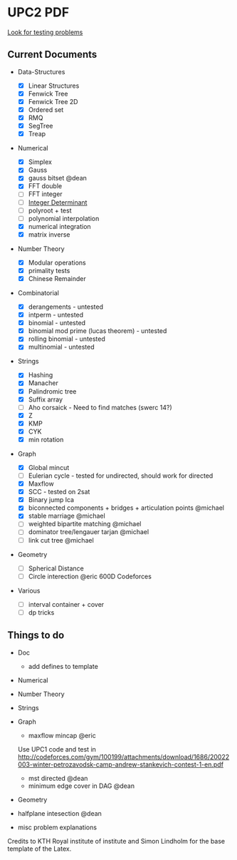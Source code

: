 # UPC2 PDF

[Look for testing problems](https://a2oj.com/categories)

## Current Documents

- Data-Structures

  - [x] Linear Structures
  - [X] Fenwick Tree
  - [X] Fenwick Tree 2D
  - [x] Ordered set
  - [X] RMQ
  - [x] SegTree
  - [x] Treap

- Numerical
  - [x] Simplex
  - [x] Gauss
  - [X] gauss bitset @dean
  - [X] FFT double
  - [ ] FFT integer
  - [ ] [Integer Determinant](https://uva.onlinejudge.org/index.php?option=onlinejudge&page=show_problem&problem=625)
  - [ ] polyroot + test
  - [ ] polynomial interpolation
  - [X] numerical integration
  - [X] matrix inverse

- Number Theory
  - [x] Modular operations
  - [x] primality tests
  - [x] Chinese Remainder

- Combinatorial
  - [x] derangements - untested
  - [x] intperm - untested
  - [X] binomial - untested
  - [X] binomial mod prime (lucas theorem) - untested
  - [X] rolling binomial - untested
  - [X] multinomial - untested

- Strings
  - [x] Hashing
  - [x] Manacher
  - [x] Palindromic tree
  - [x] Suffix array
  - [ ] Aho corsaick - Need to find matches (swerc 14?)
  - [x] Z
  - [X] KMP
  - [X] CYK
  - [X] min rotation

- Graph
  - [x] Global mincut
  - [ ] Eulerian cycle - tested for undirected, should work for directed
  - [x] Maxflow
  - [x] SCC - tested on 2sat
  - [X] Binary jump lca
  - [X] biconnected components + bridges + articulation points @michael
  - [X] stable marriage @michael
  - [ ] weighted bipartite matching @michael
  - [ ] dominator tree/lengauer tarjan @michael
  - [ ] link cut tree @michael

- Geometry
  - [ ] Spherical Distance
  - [ ] Circle interection @eric 600D Codeforces

- Various
  - [ ] interval container + cover
  - [ ] dp tricks

## Things to do

- Doc
  - add defines to template

- Numerical

- Number Theory

- Strings

- Graph
  - maxflow mincap @eric

  Use UPC1 code and test in
    http://codeforces.com/gym/100199/attachments/download/1686/20022003-winter-petrozavodsk-camp-andrew-stankevich-contest-1-en.pdf

  - mst directed @dean
  - minimum edge cover in DAG @dean

- Geometry

- halfplane intesection @dean

- misc problem explanations

Credits to KTH Royal institute of institute and Simon Lindholm for the base template of the Latex.
